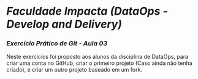 # ***Faculdade Impacta (DataOps - Develop and Delivery)***
### ***Exercício Prático de Git - Aula 03***

Neste exercícios foi proposto aos alunos da disciplina de DataOps, para criar uma conta no GitHub, criar o primeiro projeto (Caso ainda não tenha criado), e criar um outro projeto baseado em um fork.